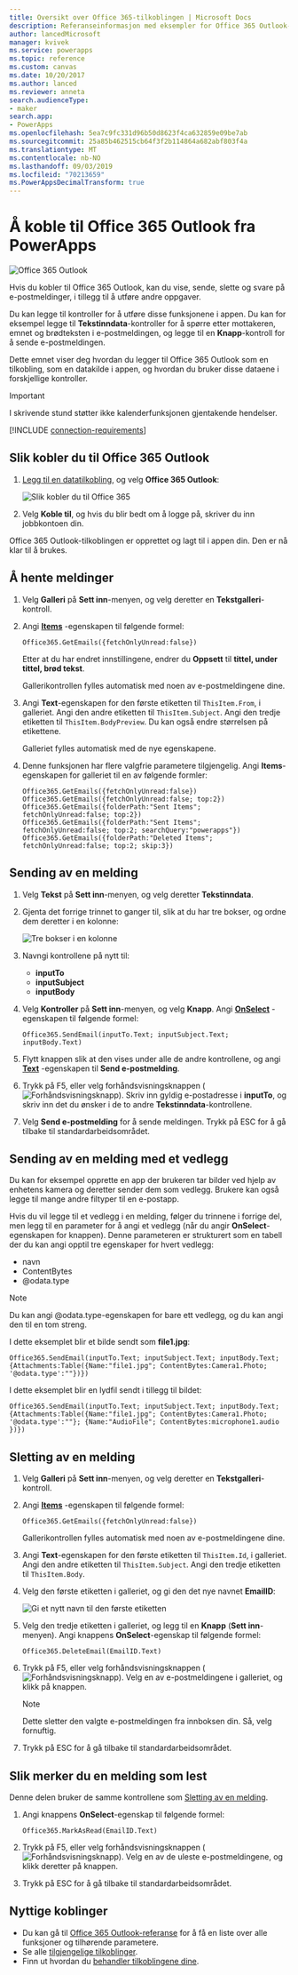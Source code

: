 ```yaml
---
title: Oversikt over Office 365-tilkoblingen | Microsoft Docs
description: Referanseinformasjon med eksempler for Office 365 Outlook-tilkobling til PowerApps
author: lancedMicrosoft
manager: kvivek
ms.service: powerapps
ms.topic: reference
ms.custom: canvas
ms.date: 10/20/2017
ms.author: lanced
ms.reviewer: anneta
search.audienceType:
- maker
search.app:
- PowerApps
ms.openlocfilehash: 5ea7c9fc331d96b50d8623f4ca632859e09be7ab
ms.sourcegitcommit: 25a85b462515cb64f3f2b114864a682abf803f4a
ms.translationtype: MT
ms.contentlocale: nb-NO
ms.lasthandoff: 09/03/2019
ms.locfileid: "70213659"
ms.PowerAppsDecimalTransform: true
---
```

# <a name="connect-to-office-365-outlook-from-powerapps"></a>Å koble til Office 365 Outlook fra PowerApps
![Office 365 Outlook](./media/connection-office365-outlook/office365icon.png)

Hvis du kobler til Office 365 Outlook, kan du vise, sende, slette og svare på e-postmeldinger, i tillegg til å utføre andre oppgaver.

Du kan legge til kontroller for å utføre disse funksjonene i appen. Du kan for eksempel legge til **Tekstinndata**-kontroller for å spørre etter mottakeren, emnet og brødteksten i e-postmeldingen, og legge til en **Knapp**-kontroll for å sende e-postmeldingen.

Dette emnet viser deg hvordan du legger til Office 365 Outlook som en tilkobling, som en datakilde i appen, og hvordan du bruker disse dataene i forskjellige kontroller.

> [!IMPORTANT]
> I skrivende stund støtter ikke kalenderfunksjonen gjentakende hendelser.

[!INCLUDE [connection-requirements](../../../includes/connection-requirements.md)]

## <a name="connect-to-office-365-outlook"></a>Slik kobler du til Office 365 Outlook
1. [Legg til en datatilkobling](../add-data-connection.md), og velg **Office 365 Outlook**:  
   
    ![Slik kobler du til Office 365](./media/connection-office365-outlook/add-office.png)
2. Velg **Koble til**, og hvis du blir bedt om å logge på, skriver du inn jobbkontoen din.

Office 365 Outlook-tilkoblingen er opprettet og lagt til i appen din. Den er nå klar til å brukes.

## <a name="show-messages"></a>Å hente meldinger
1. Velg **Galleri** på **Sett inn**-menyen, og velg deretter en **Tekstgalleri**-kontroll.
2. Angi **[Items](../controls/properties-core.md)** -egenskapen til følgende formel:  
   
    `Office365.GetEmails({fetchOnlyUnread:false})`
   
    Etter at du har endret innstillingene, endrer du **Oppsett** til **tittel, under tittel, brød tekst**.
    
    Gallerikontrollen fylles automatisk med noen av e-postmeldingene dine.
    
3. Angi **Text**-egenskapen for den første etiketten til `ThisItem.From`, i galleriet. Angi den andre etiketten til `ThisItem.Subject`. Angi den tredje etiketten til `ThisItem.BodyPreview`. Du kan også endre størrelsen på etikettene.
   
    Galleriet fylles automatisk med de nye egenskapene.
4. Denne funksjonen har flere valgfrie parametere tilgjengelig. Angi **Items**-egenskapen for galleriet til en av følgende formler:
   
    `Office365.GetEmails({fetchOnlyUnread:false})`  
    `Office365.GetEmails({fetchOnlyUnread:false; top:2})`  
    `Office365.GetEmails({folderPath:"Sent Items"; fetchOnlyUnread:false; top:2})`  
    `Office365.GetEmails({folderPath:"Sent Items"; fetchOnlyUnread:false; top:2; searchQuery:"powerapps"})`  
    `Office365.GetEmails({folderPath:"Deleted Items"; fetchOnlyUnread:false; top:2; skip:3})`

## <a name="send-a-message"></a>Sending av en melding
1. Velg **Tekst** på **Sett inn**-menyen, og velg deretter **Tekstinndata**.
2. Gjenta det forrige trinnet to ganger til, slik at du har tre bokser, og ordne dem deretter i en kolonne:  
   
    ![Tre bokser i en kolonne](./media/connection-office365-outlook/threetextinput.png)
3. Navngi kontrollene på nytt til:  
   
   * **inputTo**
   * **inputSubject**
   * **inputBody**
4. Velg **Kontroller** på **Sett inn**-menyen, og velg **Knapp**. Angi **[OnSelect](../controls/properties-core.md)** -egenskapen til følgende formel:  
   
    `Office365.SendEmail(inputTo.Text; inputSubject.Text; inputBody.Text)`
5. Flytt knappen slik at den vises under alle de andre kontrollene, og angi **[Text](../controls/properties-core.md)** -egenskapen til **Send e-postmelding**.
6. Trykk på F5, eller velg forhåndsvisningsknappen (![Forhåndsvisningsknapp](./media/connection-office365-outlook/preview.png)). Skriv inn gyldig e-postadresse i **inputTo**, og skriv inn det du ønsker i de to andre **Tekstinndata**-kontrollene.
7. Velg **Send e-postmelding** for å sende meldingen. Trykk på ESC for å gå tilbake til standardarbeidsområdet.

## <a name="send-a-message-with-an-attachment"></a>Sending av en melding med et vedlegg
Du kan for eksempel opprette en app der brukeren tar bilder ved hjelp av enhetens kamera og deretter sender dem som vedlegg. Brukere kan også legge til mange andre filtyper til en e-postapp.

Hvis du vil legge til et vedlegg i en melding, følger du trinnene i forrige del, men legg til en parameter for å angi et vedlegg (når du angir **OnSelect**-egenskapen for knappen). Denne parameteren er strukturert som en tabell der du kan angi opptil tre egenskaper for hvert vedlegg:

* navn
* ContentBytes
* @odata.type

> [!NOTE]
> Du kan angi @odata.type-egenskapen for bare ett vedlegg, og du kan angi den til en tom streng.

I dette eksemplet blir et bilde sendt som **file1.jpg**:

`Office365.SendEmail(inputTo.Text; inputSubject.Text; inputBody.Text; {Attachments:Table({Name:"file1.jpg"; ContentBytes:Camera1.Photo; '@odata.type':""})})`

I dette eksemplet blir en lydfil sendt i tillegg til bildet:

`Office365.SendEmail(inputTo.Text; inputSubject.Text; inputBody.Text; {Attachments:Table({Name:"file1.jpg"; ContentBytes:Camera1.Photo; '@odata.type':""}; {Name:"AudioFile"; ContentBytes:microphone1.audio })})`

## <a name="delete-a-message"></a>Sletting av en melding
1. Velg **Galleri** på **Sett inn**-menyen, og velg deretter en **Tekstgalleri**-kontroll.
2. Angi **[Items](../controls/properties-core.md)** -egenskapen til følgende formel:  
   
    `Office365.GetEmails({fetchOnlyUnread:false})`
   
    Gallerikontrollen fylles automatisk med noen av e-postmeldingene dine.
3. Angi **Text**-egenskapen for den første etiketten til `ThisItem.Id`, i galleriet. Angi den andre etiketten til `ThisItem.Subject`. Angi den tredje etiketten til `ThisItem.Body`.
4. Velg den første etiketten i galleriet, og gi den det nye navnet **EmailID**:
   
    ![Gi et nytt navn til den første etiketten](./media/connection-office365-outlook/renameheading.png)
5. Velg den tredje etiketten i galleriet, og legg til en **Knapp** (**Sett inn**-menyen). Angi knappens **OnSelect**-egenskap til følgende formel:  
   
    `Office365.DeleteEmail(EmailID.Text)`
6. Trykk på F5, eller velg forhåndsvisningsknappen (![Forhåndsvisningsknapp](./media/connection-office365-outlook/preview.png)). Velg en av e-postmeldingene i galleriet, og klikk på knappen. 
    
    > [!NOTE]
    > Dette sletter den valgte e-postmeldingen fra innboksen din. Så, velg fornuftig.
7. Trykk på ESC for å gå tilbake til standardarbeidsområdet.

## <a name="mark-a-message-as-read"></a>Slik merker du en melding som lest
Denne delen bruker de samme kontrollene som [Sletting av en melding](connection-office365-outlook.md#delete-a-message).

1. Angi knappens **OnSelect**-egenskap til følgende formel:  
   
    `Office365.MarkAsRead(EmailID.Text)`
2. Trykk på F5, eller velg forhåndsvisningsknappen (![Forhåndsvisningsknapp](./media/connection-office365-outlook/preview.png)). Velg en av de uleste e-postmeldingene, og klikk deretter på knappen.
3. Trykk på ESC for å gå tilbake til standardarbeidsområdet.

## <a name="helpful-links"></a>Nyttige koblinger
* Du kan gå til [Office 365 Outlook-referanse](https://docs.microsoft.com/connectors/office365connector/) for å få en liste over alle funksjoner og tilhørende parametere.
* Se alle [tilgjengelige tilkoblinger](../connections-list.md).  
* Finn ut hvordan du [behandler tilkoblingene dine](../add-manage-connections.md).

